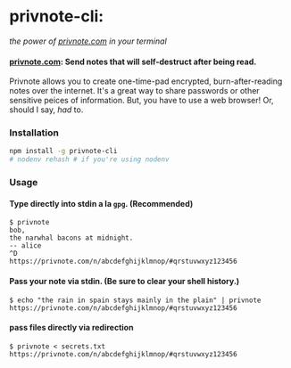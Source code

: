 
# **privnote-cli**:
_the power of [privnote.com](https://privnote.com) in your terminal_

#### [privnote.com](https://privnote.com): Send notes that will self-destruct after being read.

Privnote allows you to create one-time-pad encrypted, burn-after-reading notes over the internet. It's a great way to share passwords or other sensitive peices of information. But, you have to use a web browser! Or, should I say, _had_ to.

### Installation

```bash
npm install -g privnote-cli
# nodenv rehash # if you're using nodenv
```

### Usage

#### Type directly into stdin a la `gpg`. (Recommended)

```
$ privnote
bob,
the narwhal bacons at midnight.
-- alice
^D
https://privnote.com/n/abcdefghijklmnop/#qrstuvwxyz123456
```

#### Pass your note via stdin. (Be sure to clear your shell history.)

```
$ echo "the rain in spain stays mainly in the plain" | privnote
https://privnote.com/n/abcdefghijklmnop/#qrstuvwxyz123456

```

#### pass files directly via redirection

```
$ privnote < secrets.txt
https://privnote.com/n/abcdefghijklmnop/#qrstuvwxyz123456
```
